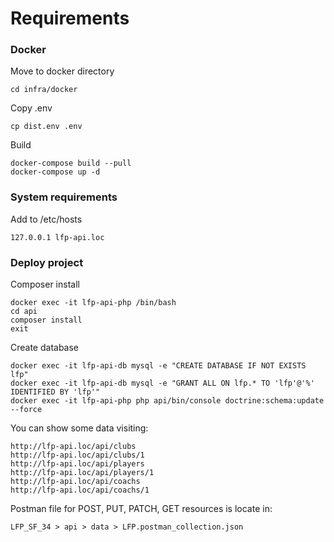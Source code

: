 # Requirements

### Docker

Move to docker directory
```
cd infra/docker
```

Copy .env
```
cp dist.env .env
```

Build
```
docker-compose build --pull
docker-compose up -d
```

### System requirements
Add to /etc/hosts
```
127.0.0.1 lfp-api.loc
```

### Deploy project
Composer install
```
docker exec -it lfp-api-php /bin/bash
cd api
composer install
exit
```

Create database
```
docker exec -it lfp-api-db mysql -e "CREATE DATABASE IF NOT EXISTS lfp"
docker exec -it lfp-api-db mysql -e "GRANT ALL ON lfp.* TO 'lfp'@'%' IDENTIFIED BY 'lfp'"
docker exec -it lfp-api-php php api/bin/console doctrine:schema:update --force
```

You can show some data visiting:
```
http://lfp-api.loc/api/clubs
http://lfp-api.loc/api/clubs/1
http://lfp-api.loc/api/players
http://lfp-api.loc/api/players/1
http://lfp-api.loc/api/coachs
http://lfp-api.loc/api/coachs/1
```

Postman file for POST, PUT, PATCH, GET resources is locate in:
```
LFP_SF_34 > api > data > LFP.postman_collection.json
```
